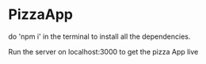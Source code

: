 # PizzaApp


do 'npm i' in the terminal to install all the dependencies.

Run the server on localhost:3000 to get the pizza App live

